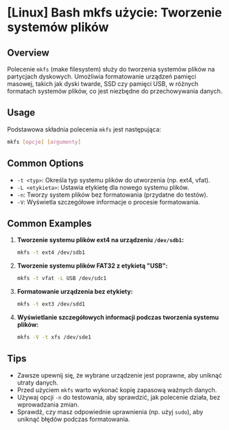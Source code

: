 # [Linux] Bash mkfs użycie: Tworzenie systemów plików

## Overview
Polecenie `mkfs` (make filesystem) służy do tworzenia systemów plików na partycjach dyskowych. Umożliwia formatowanie urządzeń pamięci masowej, takich jak dyski twarde, SSD czy pamięci USB, w różnych formatach systemów plików, co jest niezbędne do przechowywania danych.

## Usage
Podstawowa składnia polecenia `mkfs` jest następująca:

```bash
mkfs [opcje] [argumenty]
```

## Common Options
- `-t <typ>`: Określa typ systemu plików do utworzenia (np. ext4, vfat).
- `-L <etykieta>`: Ustawia etykietę dla nowego systemu plików.
- `-n`: Tworzy system plików bez formatowania (przydatne do testów).
- `-V`: Wyświetla szczegółowe informacje o procesie formatowania.

## Common Examples
1. **Tworzenie systemu plików ext4 na urządzeniu `/dev/sdb1`:**
   ```bash
   mkfs -t ext4 /dev/sdb1
   ```

2. **Tworzenie systemu plików FAT32 z etykietą "USB":**
   ```bash
   mkfs -t vfat -L USB /dev/sdc1
   ```

3. **Formatowanie urządzenia bez etykiety:**
   ```bash
   mkfs -t ext3 /dev/sdd1
   ```

4. **Wyświetlanie szczegółowych informacji podczas tworzenia systemu plików:**
   ```bash
   mkfs -V -t xfs /dev/sde1
   ```

## Tips
- Zawsze upewnij się, że wybrane urządzenie jest poprawne, aby uniknąć utraty danych.
- Przed użyciem `mkfs` warto wykonać kopię zapasową ważnych danych.
- Używaj opcji `-n` do testowania, aby sprawdzić, jak polecenie działa, bez wprowadzania zmian.
- Sprawdź, czy masz odpowiednie uprawnienia (np. użyj `sudo`), aby uniknąć błędów podczas formatowania.